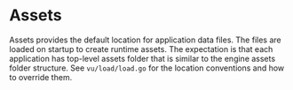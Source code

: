 <!-- Copyright © 2024 Galvanized Logic Inc. -->

# Assets

Assets provides the default location for application data files.
The files are loaded on startup to create runtime assets. 
The expectation is that each application has top-level assets folder
that is similar to the engine assets folder structure.
See `vu/load/load.go` for the location conventions and how to override them.
